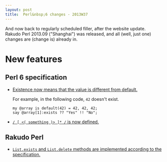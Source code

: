```yaml
---
layout: post
title:  Perl&nbsp;6 changes - 2013W37
---
```

And now back to regularly scheduled filler, after the website update.
Rakudo Perl 2013.09 ("Shanghai") was released, and all (well, just one)
changes are (change is) already in.

New features
============

Perl 6 specification
--------------------

* [Existence now means that the value is different from default.](https://github.com/perl6/specs/commit/710337efafa2487b58e7b41859ad0232853b4af2)

  For example, in the following code, `42` doesn't exist.

      my @array is default(42) = 42, 42, 42;
      say @array[1]:exists ?? "Yes" !! "No";

* [`/ [ <( something )> ]* /` is now defined.](https://github.com/perl6/specs/commit/4128913f2b0c02386066a591ffbb933fb4260f43)

Rakudo Perl
-----------

* [`List.exists` and `List.delete` methods are implemented according to the specification.](https://github.com/rakudo/rakudo/commit/6f8668484fe673440e0ddd7cc4a8bbf9050fb182)
